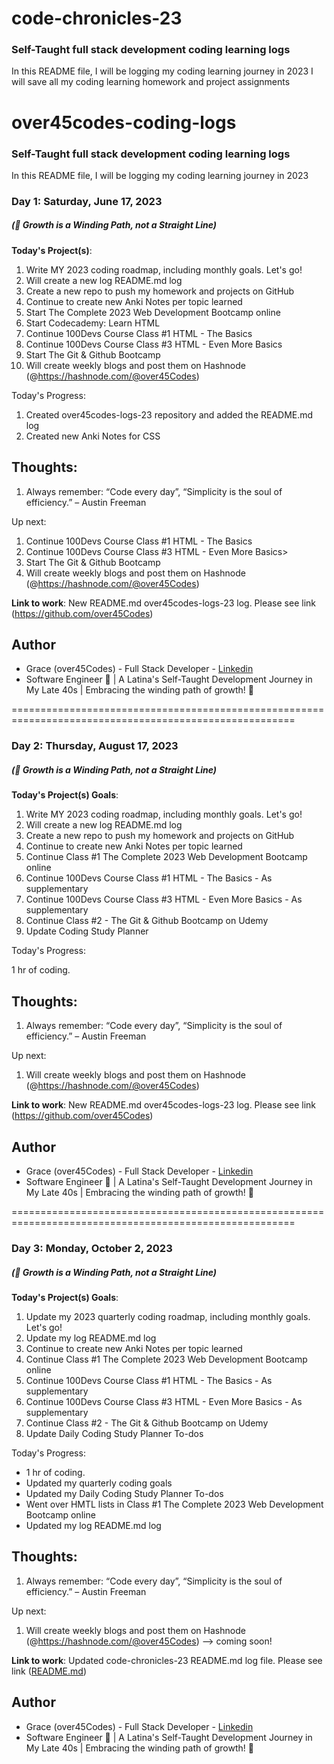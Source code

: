 # code-chronicles-23
### Self-Taught full stack development coding learning logs 
In this README file, I will be logging my coding learning journey in 2023
I will save all my coding learning homework and project assignments

# over45codes-coding-logs

### Self-Taught full stack development coding learning logs 
In this README file, I will be logging my coding learning journey in 2023

### Day 1: Saturday, June 17, 2023

##### (🌱 Growth is a Winding Path, not a Straight Line)

**Today's Project(s)**:

1. Write MY 2023 coding roadmap, including monthly goals. Let's go! 
2. Will create a new log README.md log 
3. Create a new repo to push my homework and projects on GitHub
4. Continue to create new Anki Notes per topic learned
5. Start The Complete 2023 Web Development Bootcamp online
6. Start Codecademy: Learn HTML
7. Continue 100Devs Course Class #1 HTML - The Basics 
8. Continue 100Devs Course Class #3 HTML - Even More Basics
9. Start The Git & Github Bootcamp
10. Will create weekly blogs and post them on Hashnode (@https://hashnode.com/@over45Codes)

Today's Progress:

1. Created over45codes-logs-23 repository and added the README.md log
2. Created new Anki Notes for CSS 


## Thoughts:

1. Always remember: “Code every day”, “Simplicity is the soul of efficiency.” – Austin Freeman

Up next: 

1. Continue 100Devs Course Class #1 HTML - The Basics 
2. Continue 100Devs Course Class #3 HTML - Even More Basics>
3. Start The Git & Github Bootcamp
4. Will create weekly blogs and post them on Hashnode (@https://hashnode.com/@over45Codes)

**Link to work**: New README.md over45codes-logs-23 log. Please see link (https://github.com/over45Codes)

## Author

-  Grace (over45Codes)  - Full Stack Developer - [Linkedin](https://www.linkedin.com/in/castanedagrace/)
- Software Engineer 🚀 |  A Latina's Self-Taught Development Journey in My Late 40s | Embracing the winding path of growth! 🌱

=======================================================================================================

### Day 2: Thursday, August 17, 2023

##### (🌱 Growth is a Winding Path, not a Straight Line)

**Today's Project(s) Goals**:

1. Write MY 2023 coding roadmap, including monthly goals. Let's go!
2. Will create a new log README.md log
3. Create a new repo to push my homework and projects on GitHub
4. Continue to create new Anki Notes per topic learned
5. Continue Class #1 The Complete 2023 Web Development Bootcamp online
6. Continue 100Devs Course Class #1 HTML - The Basics - As supplementary
7. Continue 100Devs Course Class #3 HTML - Even More Basics - As supplementary
8. Continue Class #2 - The Git & Github Bootcamp on Udemy
9. Update Coding Study Planner

Today's Progress:

1 hr of coding.

## Thoughts:

1. Always remember: “Code every day”, “Simplicity is the soul of efficiency.” – Austin Freeman

Up next:

1. Will create weekly blogs and post them on Hashnode (@https://hashnode.com/@over45Codes)

**Link to work**: New README.md over45codes-logs-23 log. Please see link (https://github.com/over45Codes)

## Author

-  Grace (over45Codes)  - Full Stack Developer - [Linkedin](https://www.linkedin.com/in/castanedagrace/)
- Software Engineer 🚀 |  A Latina's Self-Taught Development Journey in My Late 40s | Embracing the winding path of growth! 🌱

=======================================================================================================

### Day 3: Monday, October 2, 2023

##### (🌱 Growth is a Winding Path, not a Straight Line)

**Today's Project(s) Goals**:

1. Update my 2023 quarterly coding roadmap, including monthly goals. Let's go!
2. Update my log README.md log
3. Continue to create new Anki Notes per topic learned
4. Continue Class #1 The Complete 2023 Web Development Bootcamp online
5. Continue 100Devs Course Class #1 HTML - The Basics - As supplementary
6. Continue 100Devs Course Class #3 HTML - Even More Basics - As supplementary
7. Continue Class #2 - The Git & Github Bootcamp on Udemy
8. Update Daily Coding Study Planner To-dos 

Today's Progress:

- 1 hr of coding.
- Updated my quarterly coding goals
- Updated my Daily Coding Study Planner To-dos
- Went over HMTL lists in Class #1 The Complete 2023 Web Development Bootcamp online
- Updated my log README.md log


## Thoughts:

1. Always remember: “Code every day”, “Simplicity is the soul of efficiency.” – Austin Freeman

Up next:

1. Will create weekly blogs and post them on Hashnode (@https://hashnode.com/@over45Codes) --> coming soon! 

**Link to work**: Updated code-chronicles-23 README.md log file. Please see link ([README.md](https://github.com/over45Codes/code-chronicles-23/blob/main/README.md))

## Author

-  Grace (over45Codes)  - Full Stack Developer - [Linkedin](https://www.linkedin.com/in/castanedagrace/)
- Software Engineer 🚀 |  A Latina's Self-Taught Development Journey in My Late 40s | Embracing the winding path of growth! 🌱
